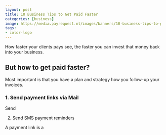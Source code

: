 ```yaml
---
layout: post
title: 10 Business Tips to Get Paid Faster
categories: [business]
image: https://media.payrequest.nl/images/banners/10-business-tips-to-get-paid-faster.png
tags:
- color-logo
---
```


How faster your clients pays see, the faster you can invest that money back into your business.

## But how to get paid faster?
Most important is that you have a plan and strategy how you follow-up your invoices.



### 1. Send payment links via Mail

Send

2. Send SMS payment reminders

A payment link is a